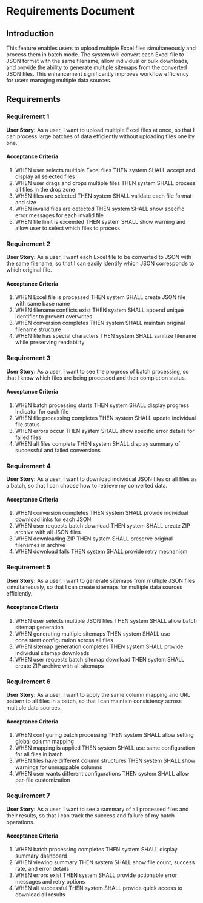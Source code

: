 # Requirements Document

## Introduction

This feature enables users to upload multiple Excel files simultaneously and process them in batch mode. The system will convert each Excel file to JSON format with the same filename, allow individual or bulk downloads, and provide the ability to generate multiple sitemaps from the converted JSON files. This enhancement significantly improves workflow efficiency for users managing multiple data sources.

## Requirements

### Requirement 1

**User Story:** As a user, I want to upload multiple Excel files at once, so that I can process large batches of data efficiently without uploading files one by one.

#### Acceptance Criteria

1. WHEN user selects multiple Excel files THEN system SHALL accept and display all selected files
2. WHEN user drags and drops multiple files THEN system SHALL process all files in the drop zone
3. WHEN files are selected THEN system SHALL validate each file format and size
4. WHEN invalid files are detected THEN system SHALL show specific error messages for each invalid file
5. WHEN file limit is exceeded THEN system SHALL show warning and allow user to select which files to process

### Requirement 2

**User Story:** As a user, I want each Excel file to be converted to JSON with the same filename, so that I can easily identify which JSON corresponds to which original file.

#### Acceptance Criteria

1. WHEN Excel file is processed THEN system SHALL create JSON file with same base name
2. WHEN filename conflicts exist THEN system SHALL append unique identifier to prevent overwrites
3. WHEN conversion completes THEN system SHALL maintain original filename structure
4. WHEN file has special characters THEN system SHALL sanitize filename while preserving readability

### Requirement 3

**User Story:** As a user, I want to see the progress of batch processing, so that I know which files are being processed and their completion status.

#### Acceptance Criteria

1. WHEN batch processing starts THEN system SHALL display progress indicator for each file
2. WHEN file processing completes THEN system SHALL update individual file status
3. WHEN errors occur THEN system SHALL show specific error details for failed files
4. WHEN all files complete THEN system SHALL display summary of successful and failed conversions

### Requirement 4

**User Story:** As a user, I want to download individual JSON files or all files as a batch, so that I can choose how to retrieve my converted data.

#### Acceptance Criteria

1. WHEN conversion completes THEN system SHALL provide individual download links for each JSON
2. WHEN user requests batch download THEN system SHALL create ZIP archive with all JSON files
3. WHEN downloading ZIP THEN system SHALL preserve original filenames in archive
4. WHEN download fails THEN system SHALL provide retry mechanism

### Requirement 5

**User Story:** As a user, I want to generate sitemaps from multiple JSON files simultaneously, so that I can create sitemaps for multiple data sources efficiently.

#### Acceptance Criteria

1. WHEN user selects multiple JSON files THEN system SHALL allow batch sitemap generation
2. WHEN generating multiple sitemaps THEN system SHALL use consistent configuration across all files
3. WHEN sitemap generation completes THEN system SHALL provide individual sitemap downloads
4. WHEN user requests batch sitemap download THEN system SHALL create ZIP archive with all sitemaps

### Requirement 6

**User Story:** As a user, I want to apply the same column mapping and URL pattern to all files in a batch, so that I can maintain consistency across multiple data sources.

#### Acceptance Criteria

1. WHEN configuring batch processing THEN system SHALL allow setting global column mapping
2. WHEN mapping is applied THEN system SHALL use same configuration for all files in batch
3. WHEN files have different column structures THEN system SHALL show warnings for unmappable columns
4. WHEN user wants different configurations THEN system SHALL allow per-file customization

### Requirement 7

**User Story:** As a user, I want to see a summary of all processed files and their results, so that I can track the success and failure of my batch operations.

#### Acceptance Criteria

1. WHEN batch processing completes THEN system SHALL display summary dashboard
2. WHEN viewing summary THEN system SHALL show file count, success rate, and error details
3. WHEN errors exist THEN system SHALL provide actionable error messages and retry options
4. WHEN all successful THEN system SHALL provide quick access to download all results